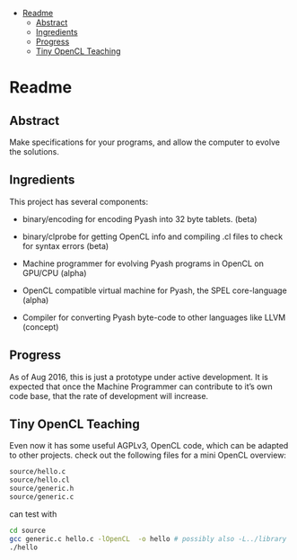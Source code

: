 -   [Readme](#readme)
    -   [Abstract](#abstract)
    -   [Ingredients](#ingredients)
    -   [Progress](#progress)
    -   [Tiny OpenCL Teaching](#tiny-opencl-teaching)

Readme
======

Abstract
--------

Make specifications for your programs, and allow the computer to evolve the solutions.

Ingredients
-----------

This project has several components:

-   binary/encoding for encoding Pyash into 32 byte tablets. (beta)

-   binary/clprobe for getting OpenCL info and compiling .cl files to check for syntax errors (beta)

-   Machine programmer for evolving Pyash programs in OpenCL on GPU/CPU (alpha)

-   OpenCL compatible virtual machine for Pyash, the SPEL core-language (alpha)

-   Compiler for converting Pyash byte-code to other languages like LLVM (concept)

Progress
--------

As of Aug 2016, this is just a prototype under active development. It is expected that once the Machine Programmer can contribute to it’s own code base, that the rate of development will increase.

Tiny OpenCL Teaching
--------------------

Even now it has some useful AGPLv3, OpenCL code, which can be adapted to other projects. check out the following files for a mini OpenCL overview:

``` bash
source/hello.c
source/hello.cl
source/generic.h
source/generic.c
```

can test with

``` bash
cd source
gcc generic.c hello.c -lOpenCL  -o hello # possibly also -L../library 
./hello
```
